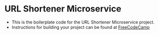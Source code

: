 # URL Shortener Microservice

- This is the boilerplate code for the URL Shortener Microservice project. 
- Instructions for building your project can be found at <a href="https://www.freecodecamp.org/learn/back-end-development-and-apis/back-end-development-and-apis-projects/url-shortener-microservice">FreeCodeCamp</a>
